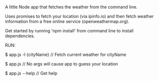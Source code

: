 A little Node app that fetches the weather from the command line.

Uses promises to fetch your location (via ipinfo.io) and then fetch weather information from a free online service (openweathermap.org).

Get started by running 'npm install' from command line to install dependencies.

RUN:

  $ app.js -l {cityName}      // Fetch current weather for cityName 

  $ app.js                    // No args will cause app to guess your location

  $ app.js --help             // Get help 
